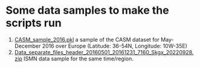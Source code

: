 # Some data samples to make the scripts run

1. [CASM_sample_2016.pkl](CASM_sample_2016.pkl) a sample of the CASM dataset for May-December 2016 over Europe (Latitude: 36-54N, Longitude: 10W-35E)
2. [Data_separate_files_header_20160501_20161231_7160_Skgx_20220928.zip](Data_separate_files_header_20160501_20161231_7160_Skgx_20220928.zip) ISMN data sample for the same time/region.
